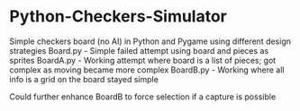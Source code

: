 # Python-Checkers-Simulator
Simple checkers board (no AI) in Python and Pygame using different design strategies
Board.py - Simple failed attempt using board and pieces as sprites
BoardA.py - Working attempt where board is a list of pieces; got complex as moving became more complex
BoardB.py - Working where all info is a grid on the board stayed simple

Could further enhance BoardB to force selection if a capture is possible
